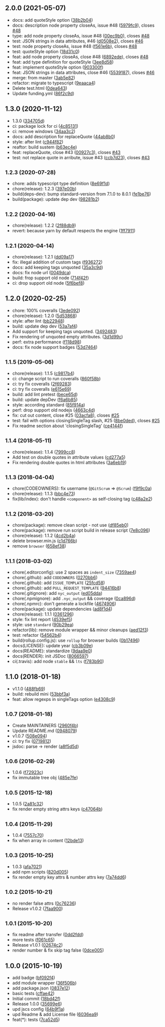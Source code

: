 ## 2.0.0 (2021-05-07)

* docs: add quoteStyle option ([38b2b04](https://github.com/posthtml/posthtml-render/commit/38b2b04))
* docs: description node property closeAs, issue #48 ([5979fc9](https://github.com/posthtml/posthtml-render/commit/5979fc9)), closes [#48](https://github.com/posthtml/posthtml-render/issues/48)
* type: add node property closeAs, issue #48 ([00ec9b0](https://github.com/posthtml/posthtml-render/commit/00ec9b0)), closes [#48](https://github.com/posthtml/posthtml-render/issues/48)
* test: JSON strings in data attributes, #46 ([d0508e2](https://github.com/posthtml/posthtml-render/commit/d0508e2)), closes [#46](https://github.com/posthtml/posthtml-render/issues/46)
* test: node property closeAs, issue #48 ([f561e6b](https://github.com/posthtml/posthtml-render/commit/f561e6b)), closes [#48](https://github.com/posthtml/posthtml-render/issues/48)
* test: quoteStyle option ([18d31c0](https://github.com/posthtml/posthtml-render/commit/18d31c0))
* feat: add node property closeAs, close #48 ([6892ede](https://github.com/posthtml/posthtml-render/commit/6892ede)), closes [#48](https://github.com/posthtml/posthtml-render/issues/48)
* feat: add type definition for quoteStyle ([3ee8d58](https://github.com/posthtml/posthtml-render/commit/3ee8d58))
* feat: implement quoteStyle option ([903300f](https://github.com/posthtml/posthtml-render/commit/903300f))
* feat: JSON strings in data attributes, close #46 ([5539187](https://github.com/posthtml/posthtml-render/commit/5539187)), closes [#46](https://github.com/posthtml/posthtml-render/issues/46)
* merge: from master ([3ab5e82](https://github.com/posthtml/posthtml-render/commit/3ab5e82))
* refactor: migrate to typescript ([9eaaca4](https://github.com/posthtml/posthtml-render/commit/9eaaca4))
* Delete test.html ([0dea643](https://github.com/posthtml/posthtml-render/commit/0dea643))
* Update funding.yml ([86f2c9d](https://github.com/posthtml/posthtml-render/commit/86f2c9d))



## 1.3.0 (2020-11-12)

* 1.3.0 ([334705d](https://github.com/posthtml/posthtml-render/commit/334705d))
* ci: package lock for ci ([4c85131](https://github.com/posthtml/posthtml-render/commit/4c85131))
* ci: remove windows ([34aa3c2](https://github.com/posthtml/posthtml-render/commit/34aa3c2))
* docs: add description for replaceQuote ([44ab8b0](https://github.com/posthtml/posthtml-render/commit/44ab8b0))
* style: after lint ([c944f82](https://github.com/posthtml/posthtml-render/commit/c944f82))
* reaftor: build sustem ([b63ec4e](https://github.com/posthtml/posthtml-render/commit/b63ec4e))
* feat: replaceQuote, close #43 ([00927c3](https://github.com/posthtml/posthtml-render/commit/00927c3)), closes [#43](https://github.com/posthtml/posthtml-render/issues/43)
* test: not replace quote in arribute, issue #43 ([ccb7d23](https://github.com/posthtml/posthtml-render/commit/ccb7d23)), closes [#43](https://github.com/posthtml/posthtml-render/issues/43)



## <small>1.2.3 (2020-07-28)</small>

* chore: adds typescript type definition ([8e69f1d](https://github.com/posthtml/posthtml-render/commit/8e69f1d))
* chore(release): 1.2.3 ([397e00b](https://github.com/posthtml/posthtml-render/commit/397e00b))
* build(deps-dev): bump standard-version from 7.1.0 to 8.0.1 ([fe1be76](https://github.com/posthtml/posthtml-render/commit/fe1be76))
* build(package): update dep dev ([98281b2](https://github.com/posthtml/posthtml-render/commit/98281b2))



## <small>1.2.2 (2020-04-16)</small>

* chore(release): 1.2.2 ([2f88db9](https://github.com/posthtml/posthtml-render/commit/2f88db9))
* revert: because yarn by default respects the engine ([1ff7911](https://github.com/posthtml/posthtml-render/commit/1ff7911))



## <small>1.2.1 (2020-04-14)</small>

* chore(release): 1.2.1 ([dd09a17](https://github.com/posthtml/posthtml-render/commit/dd09a17))
* fix: illegal addition of custom tags ([f936272](https://github.com/posthtml/posthtml-render/commit/f936272))
* docs: add keeping tags unquoted ([35a3c9d](https://github.com/posthtml/posthtml-render/commit/35a3c9d))
* docs: fix node url ([0049dca](https://github.com/posthtml/posthtml-render/commit/0049dca))
* build: frop support old node ([714f42f](https://github.com/posthtml/posthtml-render/commit/714f42f))
* ci: drop support old node ([5f6bef8](https://github.com/posthtml/posthtml-render/commit/5f6bef8))



## 1.2.0 (2020-02-25)

* chore: 100% coveralls ([3ede092](https://github.com/posthtml/posthtml-render/commit/3ede092))
* chore(release): 1.2.0 ([5d53868](https://github.com/posthtml/posthtml-render/commit/5d53868))
* style: after lint ([bb22948](https://github.com/posthtml/posthtml-render/commit/bb22948))
* build: update dep dev ([53a7af4](https://github.com/posthtml/posthtml-render/commit/53a7af4))
* Add support for keeping tags unquoted. ([3492483](https://github.com/posthtml/posthtml-render/commit/3492483))
* Fix rendering of unquoted empty attributes. ([3d1d99c](https://github.com/posthtml/posthtml-render/commit/3d1d99c))
* perf: extra performance ([f118d98](https://github.com/posthtml/posthtml-render/commit/f118d98))
* docs: fix node support badges ([53d7464](https://github.com/posthtml/posthtml-render/commit/53d7464))



## <small>1.1.5 (2019-05-06)</small>

* chore(release): 1.1.5 ([c9817b4](https://github.com/posthtml/posthtml-render/commit/c9817b4))
* ci: change script to run coveralls ([860f58b](https://github.com/posthtml/posthtml-render/commit/860f58b))
* ci: try fix coveralls ([2f69283](https://github.com/posthtml/posthtml-render/commit/2f69283))
* ci: try fix coveralls ([e615e69](https://github.com/posthtml/posthtml-render/commit/e615e69))
* build: add lint pretest ([bece65d](https://github.com/posthtml/posthtml-render/commit/bece65d))
* build: update depDev ([f6a6b85](https://github.com/posthtml/posthtml-render/commit/f6a6b85))
* style: according standard ([85f914a](https://github.com/posthtml/posthtml-render/commit/85f914a))
* perf: drop support old nodejs ([4663c4d](https://github.com/posthtml/posthtml-render/commit/4663c4d))
* fix: cut out content, close #25 ([03acfa8](https://github.com/posthtml/posthtml-render/commit/03acfa8)), closes [#25](https://github.com/posthtml/posthtml-render/issues/25)
* test: fail with options closingSingleTag slash, #25 ([8be0ded](https://github.com/posthtml/posthtml-render/commit/8be0ded)), closes [#25](https://github.com/posthtml/posthtml-render/issues/25)
* Fix readme section about 'closingSingleTag' ([ce4144f](https://github.com/posthtml/posthtml-render/commit/ce4144f))



## <small>1.1.4 (2018-05-11)</small>

* chore(release): 1.1.4 ([7999cc8](https://github.com/posthtml/posthtml-render/commit/7999cc8))
* Add test on double quotes in attribute values ([cd277a5](https://github.com/posthtml/posthtml-render/commit/cd277a5))
* Fix rendering double quotes in html attributes ([3a6eb19](https://github.com/posthtml/posthtml-render/commit/3a6eb19))



## <small>1.1.3 (2018-04-04)</small>

* chore(CODEOWNERS): fix username (`@GitScrum` => `@Scrum`) ([f9f9c0a](https://github.com/posthtml/posthtml-render/commit/f9f9c0a))
* chore(release): 1.1.3 ([bbc4e73](https://github.com/posthtml/posthtml-render/commit/bbc4e73))
* fix(lib/index): don't handle `<component>` as self-closing tag ([c48a2e2](https://github.com/posthtml/posthtml-render/commit/c48a2e2))



## <small>1.1.2 (2018-03-20)</small>

* chore(package): remove clean script - not use ([df85eb0](https://github.com/posthtml/posthtml-render/commit/df85eb0))
* chore(package): remove run script build in release script ([7e8c096](https://github.com/posthtml/posthtml-render/commit/7e8c096))
* chore(release): 1.1.2 ([4cd2b4a](https://github.com/posthtml/posthtml-render/commit/4cd2b4a))
* delete browser.min.js ([c1d766b](https://github.com/posthtml/posthtml-render/commit/c1d766b))
* remove `browser` ([658ef38](https://github.com/posthtml/posthtml-render/commit/658ef38))



## <small>1.1.1 (2018-03-02)</small>

* chore(.editorconfig): use 2 spaces as `indent_size` ([7359ae4](https://github.com/posthtml/posthtml-render/commit/7359ae4))
* chore(.github): add `CODEOWNERS` ([0270bb6](https://github.com/posthtml/posthtml-render/commit/0270bb6))
* chore(.github): add `ISSUE_TEMPLATE` ([25fcd58](https://github.com/posthtml/posthtml-render/commit/25fcd58))
* chore(.github): add `PULL_REQUEST_TEMPLATE` ([94416b8](https://github.com/posthtml/posthtml-render/commit/94416b8))
* chore(.gitignore): add `nyc_output` ([ed05dda](https://github.com/posthtml/posthtml-render/commit/ed05dda))
* chore(.npmignore): add `.nyc_output` && coverage ([0ca896d](https://github.com/posthtml/posthtml-render/commit/0ca896d))
* chore(.npmrc): don't generate a lockfile ([4674906](https://github.com/posthtml/posthtml-render/commit/4674906))
* chore(package): update dependencies ([ad8f1d4](https://github.com/posthtml/posthtml-render/commit/ad8f1d4))
* chore(release): 1.1.1 ([0361296](https://github.com/posthtml/posthtml-render/commit/0361296))
* style: fix lint report ([4539ef5](https://github.com/posthtml/posthtml-render/commit/4539ef5))
* style: use `standard` ([90b29ea](https://github.com/posthtml/posthtml-render/commit/90b29ea))
* refactor(lib): remove module wrapper && minor cleanups ([aed12f3](https://github.com/posthtml/posthtml-render/commit/aed12f3))
* test: refactor ([54562b4](https://github.com/posthtml/posthtml-render/commit/54562b4))
* build(rollup.config.js): use `rollup` for browser builds ([0b17496](https://github.com/posthtml/posthtml-render/commit/0b17496))
* docs(LICENSE): update year ([cb3b09e](https://github.com/posthtml/posthtml-render/commit/cb3b09e))
* docs(README): standardize ([9daa9e0](https://github.com/posthtml/posthtml-render/commit/9daa9e0))
* docs(RENDER): init JSDoc ([8066597](https://github.com/posthtml/posthtml-render/commit/8066597))
* ci(.travis): add node `stable` && `lts` ([f783b90](https://github.com/posthtml/posthtml-render/commit/f783b90))



## 1.1.0 (2018-01-18)

* v1.1.0 ([488fb69](https://github.com/posthtml/posthtml-render/commit/488fb69))
* build: rebuild mini ([53bbf3a](https://github.com/posthtml/posthtml-render/commit/53bbf3a))
* feat: allow regexps in singleTags option ([e4308c9](https://github.com/posthtml/posthtml-render/commit/e4308c9))



## <small>1.0.7 (2018-01-18)</small>

* Create MAINTAINERS ([2960f4b](https://github.com/posthtml/posthtml-render/commit/2960f4b))
* Update README.md ([0948079](https://github.com/posthtml/posthtml-render/commit/0948079))
* v1.0.7 ([508e094](https://github.com/posthtml/posthtml-render/commit/508e094))
* ci: try fix ([0719812](https://github.com/posthtml/posthtml-render/commit/0719812))
* jsdoc: parse -> render ([a8f5d5d](https://github.com/posthtml/posthtml-render/commit/a8f5d5d))



## <small>1.0.6 (2016-02-29)</small>

* 1.0.6 ([f72923c](https://github.com/posthtml/posthtml-render/commit/f72923c))
* fix immutable tree obj ([485e7fe](https://github.com/posthtml/posthtml-render/commit/485e7fe))



## <small>1.0.5 (2015-12-18)</small>

* 1.0.5 ([2a81c32](https://github.com/posthtml/posthtml-render/commit/2a81c32))
* fix render empty string attrs keys ([c47064b](https://github.com/posthtml/posthtml-render/commit/c47064b))



## <small>1.0.4 (2015-11-29)</small>

* 1.0.4 ([7557c70](https://github.com/posthtml/posthtml-render/commit/7557c70))
* fix when array in content ([12bde13](https://github.com/posthtml/posthtml-render/commit/12bde13))



## <small>1.0.3 (2015-10-25)</small>

* 1.0.3 ([afa7021](https://github.com/posthtml/posthtml-render/commit/afa7021))
* add npm scripts ([820d005](https://github.com/posthtml/posthtml-render/commit/820d005))
* fix render empty key attrs & number attrs key ([7a74dd6](https://github.com/posthtml/posthtml-render/commit/7a74dd6))



## <small>1.0.2 (2015-10-21)</small>

* no render false attrs ([0c76236](https://github.com/posthtml/posthtml-render/commit/0c76236))
* Release v1.0.2 ([7faa900](https://github.com/posthtml/posthtml-render/commit/7faa900))



## <small>1.0.1 (2015-10-20)</small>

* fix readme after transfer ([0dd2fdd](https://github.com/posthtml/posthtml-render/commit/0dd2fdd))
* more tests ([f061c65](https://github.com/posthtml/posthtml-render/commit/f061c65))
* Release v1.0.1 ([02674c2](https://github.com/posthtml/posthtml-render/commit/02674c2))
* render number & fix skip tag false ([0dce005](https://github.com/posthtml/posthtml-render/commit/0dce005))



## 1.0.0 (2015-10-19)

* add badge ([bf092f4](https://github.com/posthtml/posthtml-render/commit/bf092f4))
* add module wrapper ([36f506b](https://github.com/posthtml/posthtml-render/commit/36f506b))
* add package.json ([0837e12](https://github.com/posthtml/posthtml-render/commit/0837e12))
* basic tests ([cffae42](https://github.com/posthtml/posthtml-render/commit/cffae42))
* Initial commit ([18bd42f](https://github.com/posthtml/posthtml-render/commit/18bd42f))
* Release 1.0.0 ([35699e6](https://github.com/posthtml/posthtml-render/commit/35699e6))
* upd jscs config ([64b9f1a](https://github.com/posthtml/posthtml-render/commit/64b9f1a))
* upd Readme & add License file ([6036ea9](https://github.com/posthtml/posthtml-render/commit/6036ea9))
* feat(*): tests ([7ca52d5](https://github.com/posthtml/posthtml-render/commit/7ca52d5))



